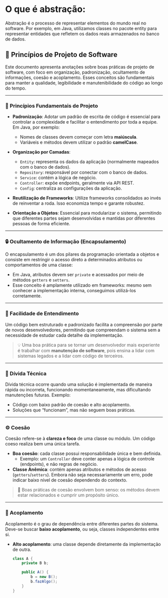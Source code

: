 # O que é abstração:
Abstração é o processo de representar elementos do mundo real no software. Por exemplo, em Java, utilizamos classes no pacote entity para representar entidades que refletem os dados reais armazenados no banco de dados.

## 📌 Princípios de Projeto de Software

Este documento apresenta anotações sobre boas práticas de projeto de software, com foco em organização, padronização, ocultamento de informações, coesão e acoplamento. Esses conceitos são fundamentais para manter a qualidade, legibilidade e manutenibilidade do código ao longo do tempo.

---

### 📐 Princípios Fundamentais de Projeto

- **Padronização**: Adotar um padrão de escrita de código é essencial para controlar a complexidade e facilitar o entendimento por toda a equipe. Em Java, por exemplo:
  - Nomes de classes devem começar com letra **maiúscula**.
  - Variáveis e métodos devem utilizar o padrão **camelCase**.

- **Organização por Camadas**:
  - `Entity`: representa os dados da aplicação (normalmente mapeados com o banco de dados).
  - `Repository`: responsável por conectar com o banco de dados.
  - `Service`: contém a lógica de negócio.
  - `Controller`: expõe endpoints, geralmente via API REST.
  - `Config`: centraliza as configurações da aplicação.

- **Reutilização de Frameworks**: Utilize frameworks consolidados ao invés de reinventar a roda. Isso economiza tempo e garante robustez.

- **Orientação a Objetos**: Essencial para modularizar o sistema, permitindo que diferentes partes sejam desenvolvidas e mantidas por diferentes pessoas de forma eficiente.

---

### 🔒 Ocultamento de Informação (Encapsulamento)

O encapsulamento é um dos pilares da programação orientada a objetos e consiste em restringir o acesso direto a determinados atributos ou comportamentos de uma classe:

- Em Java, atributos devem ser `private` e acessados por meio de métodos `getters` e `setters`.
- Esse conceito é amplamente utilizado em frameworks: mesmo sem conhecer a implementação interna, conseguimos utilizá-los corretamente.

---

### 🧠 Facilidade de Entendimento

Um código bem estruturado e padronizado facilita a compreensão por parte de novos desenvolvedores, permitindo que compreendam o sistema sem a necessidade de estudar cada detalhe da implementação.

> 💡 Uma boa prática para se tornar um desenvolvedor mais experiente é trabalhar com **manutenção de software**, pois ensina a lidar com sistemas legados e a lidar com código de terceiros.

---

### 🧾 Dívida Técnica

Dívida técnica ocorre quando uma solução é implementada de maneira rápida ou incorreta, funcionando momentaneamente, mas dificultando manutenções futuras. Exemplo:

- Código com baixo padrão de coesão e alto acoplamento.
- Soluções que “funcionam”, mas não seguem boas práticas.

---

### ⚙️ Coesão

Coesão refere-se à **clareza e foco** de uma classe ou módulo. Um código coeso realiza bem uma única tarefa.

- **Boa coesão**: cada classe possui responsabilidade única e bem definida.
  - Exemplo: um `Controller` deve conter apenas a lógica de controle (endpoints), e não regras de negócio.
- **Classe Anêmica**: contém apenas atributos e métodos de acesso (`getters`/`setters`). Embora não seja necessariamente um erro, pode indicar baixo nível de coesão dependendo do contexto.

> 🎯 Boas práticas de coesão envolvem bom senso: os métodos devem estar relacionados e cumprir um propósito único.

---

### 🔗 Acoplamento

Acoplamento é o grau de dependência entre diferentes partes do sistema. Deve-se buscar **baixo acoplamento**, ou seja, classes independentes entre si.

- **Alto acoplamento**: uma classe depende diretamente da implementação de outra.

  ```java
  class A {
      private B b;

      public A() {
          b = new B();
          b.fazAlgo();
      }
  }

